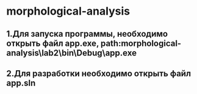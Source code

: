 # morphological-analysis
## 1.Для запуска программы, необходимо открыть файл app.exe, path:morphological-analysis\lab2\bin\Debug\app.exe
## 2.Для разработки необходимо открыть файл app.sln
